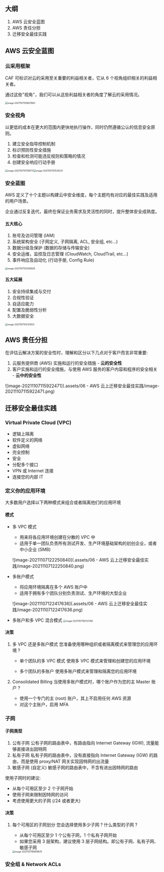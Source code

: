 ## 大纲

1. AWS 云安全蓝图
2. AWS 责任分担
3. 迁移安全最佳实践

## AWS 云安全蓝图

### 云采用框架

CAF 可标识对云的采用至关重要的利益相关者，它从 6 个视角组织相关的利益相关者。

通过这些"视角"，我们可以从这些利益相关者的角度了解云的采用情况。

<img src=".assets/06 - AWS 云上迁移安全最佳实践/image-20211107100607683.png" alt="image-20211107100607683" style="zoom:50%;" />

### 安全视角

以更低的成本在更大的范围内更快地执行操作，同时仍然遵循公认的信息安全原则。

1. 建立安全指导控制机制
2. 标识预防性安全措施
3. 检查和检测可能违反规则和策略的情况
4. 创建安全响应行动手册

<img src=".assets/06 - AWS 云上迁移安全最佳实践/image-20211107101156717.png" alt="image-20211107101156717" style="zoom:50%;" /><img src=".assets/06 - AWS 云上迁移安全最佳实践/image-20211107101534231.png" alt="image-20211107101534231" style="zoom:50%;" />

### 安全蓝图

AWS 定义了十个主题以构建云中安全维度，每个主题均有对应的最佳实践及适用的用户场景。

企业通过反复迭代，最终在保证业务需求及灵活性的同时，提升整体安全成熟度。

#### 五大核心

1. 账号及访问管理 (IAM)
2. 系统架构安全 (子网定义, 子网隔离, ACL, 安全组, etc...)
3. 数据分级及保护 (数据的存储与传输安全)
4. 安全运维，监控及日志管理 (CloudWatch, CloudTrail, etc...)
5. 事件响应及自动化 (行动手册, Config Rule)

<img src=".assets/06 - AWS 云上迁移安全最佳实践/image-20211107102058505.png" alt="image-20211107102058505" style="zoom:50%;" />

#### 五大延展

1. 安全持续集成与交付
2. 合规性验证
3. 自适应能力
4. 配置及脆弱性分析
5. 大数据安全

<img src=".assets/06 - AWS 云上迁移安全最佳实践/image-20211107102121003.png" alt="image-20211107102121003" style="zoom:50%;" />

## AWS 责任分担

在评估云解决方案的安全性时，理解和区分以下几点对于客户而言非常重要:

1. 云服务提供商 (AWS) 实施和运行的安全措施 - **云的安全性**
2. 客户实施和运行的安全措施，与使用 AWS 服务的客户内容和程序的安全相关 - **云中的安全性**

![image-20211107115922471](.assets/06 - AWS 云上迁移安全最佳实践/image-20211107115922471.png)

## 迁移安全最佳实践

### Virtual Private Cloud (VPC)

- 逻辑上隔离
- 软件定义的网络
- 虚拟网络
- 完全控制
- 安全
- 分配多个接口
- VPN 或 Internet 连接
- 连接您的内部 IT

### 定义你的应用环境

大多数用户选择以下两种模式来组合或者隔离他们的应用环境

#### 模式

- 多 VPC 模式

    - 用来将各应用环境创建在分散的 VPC 中
    - 适用于单一团队负责所有测试开发、生产环境基础架构的初创企业，或者中小企业 (SMB)

    ![image-20211107122250840](.assets/06 - AWS 云上迁移安全最佳实践/image-20211107122250840.png)

- 多账户模式

    - 将应用环境隔离在多个 AWS 账户中
    - 适用于拥有多个团队分别负责测试、生产环境的大型企业

    ![image-20211107122417636](.assets/06 - AWS 云上迁移安全最佳实践/image-20211107122417636.png)

- 多账户和多 VPC 混合模式
    <img src=".assets/06 - AWS 云上迁移安全最佳实践/image-20211107192137260.png" alt="image-20211107192137260" style="zoom:50%;" />

#### 决策

1. 多 VPC 还是多账户模式
    您准备使用哪种组织或者隔离模式来管理您的应用环境 ?

    - 单个团队的多 VPC 模式
        使用多 VPC 模式来管理和创建您的应用环境

    - 多个团队的多账户
        使用多账户模式来管理和隔离您的应用环境

2. Consolidated Billing
    当使用多账户模式时，哪个账户作为您的主 Master 账户 ?

    - 使用一个专门的主 (root) 账户，其上不启用任何 AWS 资源
    - 对这个主账户，启用 MFA

### 子网

#### 子网类型

1. 公有子网
    公有子网的路由表中，有路由指向 Internet Gateway (IGW), 流量能够直接进出因特网
2. 私有子网
    私有子网的路由表中，没有直接指向 Internet Gateway (IGW) 的路由，而是使用 proxy/NAT 网关实现因特网的出流量
3. 敏感子网 (自定义)
    敏感子网的路由表中，不含有进出因特网的路由

使用子网时的建议:

- 从每个可用区至少 2 个子网开始
- 使用子网来限制因特网的访问
- 考虑使用更大的子网 (/24 或者更大)

#### 决策

1. 每个可用区的子网划分
    您会选择使用多少子网 ? 什么类型的子网 ?

    - 从每个可用区至少 1 个公有子网，1 个私有子网开始
    - 如果您采用 3 层架构，建议使用 3 层子网结构。即公有子网、私有子网、敏感子网

    <img src=".assets/06 - AWS 云上迁移安全最佳实践/image-20211107194818870.png" alt="image-20211107194818870" style="zoom:50%;" />

### 安全组 & Network ACLs

